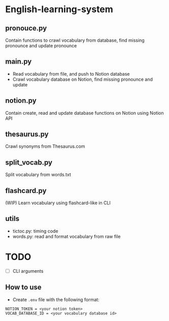 # English-learning-system

## pronouce.py
Contain functions to crawl vocabulary from database, find missing pronounce and update pronounce

## main.py
- Read vocabulary from file, and push to Notion database
- Crawl vocabulary database on Notion, find missing pronounce and update

## notion.py
Contain create, read and update database functions on Notion using Notion API

## thesaurus.py
Crawl synonyms from Thesaurus.com

## split_vocab.py
Split vocabulary from words.txt 

## flashcard.py
(WIP) Learn vocabulary using flashcard-like in CLI

## utils
- tictoc.py: timing code
- words.py: read and format vocabulary from raw file

# TODO
- [ ] CLI arguments

## How to use
- Create `.env` file with the following format:
```
NOTION_TOKEN = <your notion token>
VOCAB_DATABASE_ID = <your vocabulary database id>
```